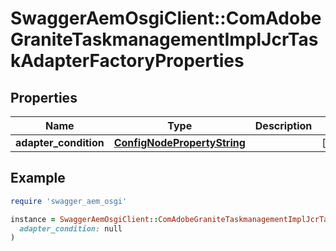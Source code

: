 # SwaggerAemOsgiClient::ComAdobeGraniteTaskmanagementImplJcrTaskAdapterFactoryProperties

## Properties

| Name | Type | Description | Notes |
| ---- | ---- | ----------- | ----- |
| **adapter_condition** | [**ConfigNodePropertyString**](ConfigNodePropertyString.md) |  | [optional] |

## Example

```ruby
require 'swagger_aem_osgi'

instance = SwaggerAemOsgiClient::ComAdobeGraniteTaskmanagementImplJcrTaskAdapterFactoryProperties.new(
  adapter_condition: null
)
```

